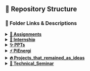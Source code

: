 ## 📁 Repository Structure

### 🔗 Folder Links & Descriptions

<details>
<summary><strong><a href="https://github.com/VarshaS-37/My_Engineering_Repo/tree/main/Assignments">📝 Assignments</a></strong></summary>
  
Collection of my semester assignments performed using C, softwares like MATLAB, Simulink, Multisim and tools like HFSS, LTE Tool.

</details>

<details>
<summary><strong><a href="https://github.com/VarshaS-37/My_Engineering_Repo/tree/main/Internship">📡 Internship</a></strong></summary>
  
Report of my Internship at Technilab Instrument.

</details>

<details>
<summary><strong><a href="https://github.com/VarshaS-37/My_Engineering_Repo/tree/main/PPTs">✨ PPTs</a></strong></summary>
  
Collection of PPTs which I presented in a group.

</details>

<details>
<summary><strong><a href="https://github.com/VarshaS-37/My_Engineering_Repo/tree/main/PiEnergi">⚡️ PiEnergi</a></strong></summary>
  
Mini Project: Vehicle Deceleration Energy Harvesting System (Arduino Nano) via Piezoelectric Technology (Piezo Sensors).

</details>

<details>
<summary><strong><a href="https://github.com/VarshaS-37/My_Engineering_Repo/tree/main/Projects_that_remained_as_ideas">🔥 Projects_that_remained_as_ideas</a></strong></summary>
  
Project Ideas that were proposed but didn't make it further.

</details>

<details>
<summary><strong><a href="https://github.com/VarshaS-37/My_Engineering_Repo/tree/main/Technical_Seminar">🐧 Technical_Seminar</a></strong></summary>
  
Presented a research paper: Development of a Penguin-Inspired Swimming Robot With Air Lubrication System.

</details>
